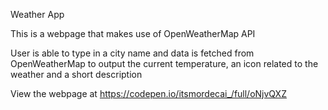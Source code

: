 Weather App

This is a webpage that makes use of OpenWeatherMap API

User is able to type in a city name and data is fetched from OpenWeatherMap to output the current temperature, an icon related to the weather and a short description

View the webpage at https://codepen.io/itsmordecai_/full/oNjvQXZ
